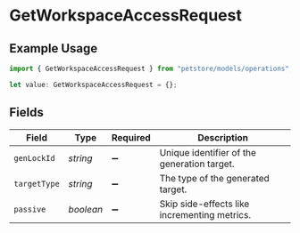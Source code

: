 # GetWorkspaceAccessRequest

## Example Usage

```typescript
import { GetWorkspaceAccessRequest } from "petstore/models/operations";

let value: GetWorkspaceAccessRequest = {};
```

## Fields

| Field                                        | Type                                         | Required                                     | Description                                  |
| -------------------------------------------- | -------------------------------------------- | -------------------------------------------- | -------------------------------------------- |
| `genLockId`                                  | *string*                                     | :heavy_minus_sign:                           | Unique identifier of the generation target.  |
| `targetType`                                 | *string*                                     | :heavy_minus_sign:                           | The type of the generated target.            |
| `passive`                                    | *boolean*                                    | :heavy_minus_sign:                           | Skip side-effects like incrementing metrics. |